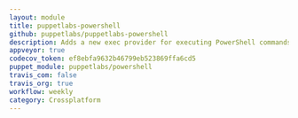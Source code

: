 ```yaml
---
layout: module
title: puppetlabs-powershell
github: puppetlabs/puppetlabs-powershell
description: Adds a new exec provider for executing PowerShell commands.
appveyor: true
codecov_token: ef8ebfa9632b46799eb523869ffa6cd5
puppet_module: puppetlabs/powershell
travis_com: false
travis_org: true
workflow: weekly
category: Crossplatform
---
```

